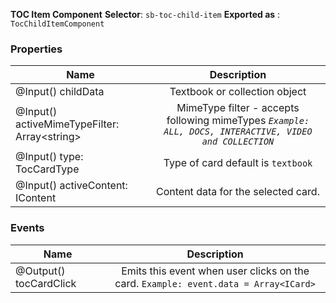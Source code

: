 
**TOC Item Component**
**Selector**: `sb-toc-child-item`
**Exported as** : `TocChildItemComponent`
### Properties
| Name | Description |
|----------|:-------------:|
| @Input() childData | Textbook or collection object |
| @Input() activeMimeTypeFilter: Array<<string>string> | MimeType filter - accepts following mimeTypes *`Example: ALL, DOCS, INTERACTIVE, VIDEO and COLLECTION`* |
| @Input() type: TocCardType | Type of card default is `textbook` |
| @Input() activeContent: IContent | Content data for the selected card.

### Events
| Name | Description |
|----------|:-------------:|
| @Output() tocCardClick | Emits this event when user clicks on the card. `Example: event.data = Array<ICard>`